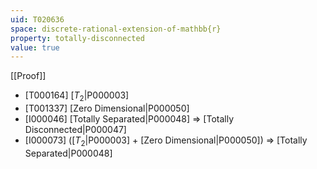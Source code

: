 ```yaml
---
uid: T020636
space: discrete-rational-extension-of-mathbb{r}
property: totally-disconnected
value: true
---
```

[[Proof]]

* [T000164] [$T_2$|P000003]
* [T001337] [Zero Dimensional|P000050]
* [I000046] [Totally Separated|P000048] => [Totally Disconnected|P000047]
* [I000073] ([$T_2$|P000003] + [Zero Dimensional|P000050]) => [Totally Separated|P000048]

